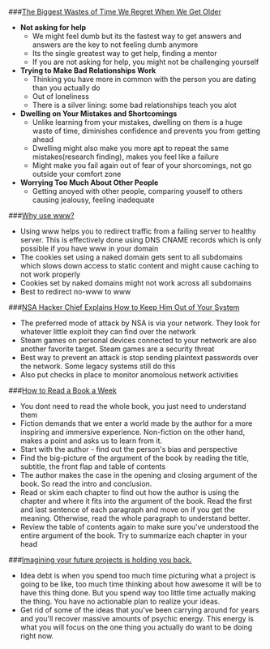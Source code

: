 
###[The Biggest Wastes of Time We Regret When We Get Older](http://lifehacker.com/the-biggest-wastes-of-time-we-regret-when-we-get-older-1755526646)
- **Not asking for help**
  - We might feel dumb but its the fastest way to get answers and answers are the key to not feeling dumb anymore
  - Its the single greatest way to get help, finding a mentor
  - If you are not asking for help, you might not be challenging yourself
- **Trying to Make Bad Relationships Work**
  - Thinking you have more in common with the person you are dating than you actually do
  - Out of loneliness
  - There is a silver lining: some bad relationships teach you alot
- **Dwelling on Your Mistakes and Shortcomings**
  - Unlike learning from your mistakes, dwelling on them is a huge waste of time, diminishes confidence and prevents you from getting ahead
  - Dwelling might also make you more apt to repeat the same mistakes(research finding), makes you feel like a failure
  - Might make you fail again out of fear of your shorcomings, not go outside your comfort zone
- **Worrying Too Much About Other People**
  - Getting anoyed with other people, comparing youself to others causing jealousy, feeling inadequate

###[Why use www?](http://www.yes-www.org/why-use-www/)
- Using www helps you to redirect traffic from a failing server to healthy server. This is effectively done using DNS CNAME records which is only possible if you have www in your domain
- The cookies set using a naked domain gets sent to all subdomains which slows down access to static content and might cause caching to not work properly
- Cookies set by naked domains might not work across all subdomains
- Best to redirect no-www to www

###[NSA Hacker Chief Explains How to Keep Him Out of Your System](http://www.wired.com/2016/01/nsa-hacker-chief-explains-how-to-keep-him-out-of-your-system/)
- The preferred mode of attack by NSA is via your network. They look for whatever little exploit they can find over the network
- Steam games on personal devices connected to your network are also another favorite target. Steam games are a security threat
- Best way to prevent an attack is stop sending plaintext passwords over the network. Some legacy systems still do this
- Also put checks in place to monitor anomolous network activities

###[How to Read a Book a Week](https://hbr.org/2016/02/how-to-read-a-book-a-week)
- You dont need to read the whole book, you just need to understand them
- Fiction demands that we enter a world made by the author for a more inspiring and immersive experience. Non-fiction on the other hand, makes a point and asks us to learn from it.
- Start with the author - find out the person's bias and perspective
- Find the big-picture of the argument of the book by reading the title, subtitle, the front flap and table of contents
- The author makes the case in the opening and closing argument of the book. So read the intro and conclusion.
- Read or skim each chapter to find out how the author is using the chapter and where it fits into the argument of the book. Read the first and last sentence of each paragraph and move on if you get the meaning. Otherwise, read the whole paragraph to understand better.
- Review the table of contents again to make sure you've understood the entire argument of the book. Try to summarize each chapter in your head

###[Imagining your future projects is holding you back.](http://jessicaabel.com/2016/01/27/idea-debt/)
- Idea debt is when you spend too much time picturing what a project is going to be like, too much time thinking about how awesome it will be to have this thing done. But you spend way too little time actually making the thing. You have no actionable plan to realize your ideas.
- Get rid of some of the ideas that you've been carrying around for years and you'll recover massive amounts of psychic energy. This energy is what you will focus on the one thing you actually do want to be doing right now.
